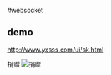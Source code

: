 #websocket
## demo
<http://www.yxsss.com/ui/sk.html>

捐赠
![捐赠](http://git.oschina.net/uploads/images/2016/0416/205247_8383443f_101862.png "微信收款")